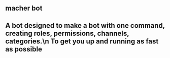 <h2> macher bot<h2>

A bot designed to make a bot with one command, creating roles, permissions, channels, categories.\n To get you up and running as fast as possible

